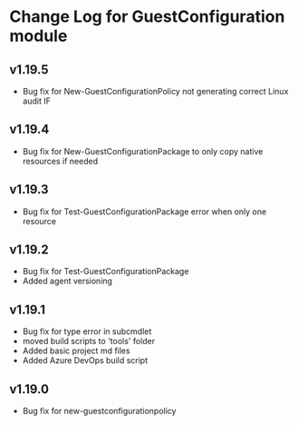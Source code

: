 # Change Log for GuestConfiguration module

## v1.19.5

- Bug fix for New-GuestConfigurationPolicy not generating correct Linux audit IF

## v1.19.4

- Bug fix for New-GuestConfigurationPackage to only copy native resources if needed

## v1.19.3

- Bug fix for Test-GuestConfigurationPackage error when only one resource

## v1.19.2

- Bug fix for Test-GuestConfigurationPackage
- Added agent versioning

## v1.19.1

- Bug fix for type error in subcmdlet
- moved build scripts to 'tools' folder
- Added basic project md files
- Added Azure DevOps build script

## v1.19.0

- Bug fix for new-guestconfigurationpolicy
